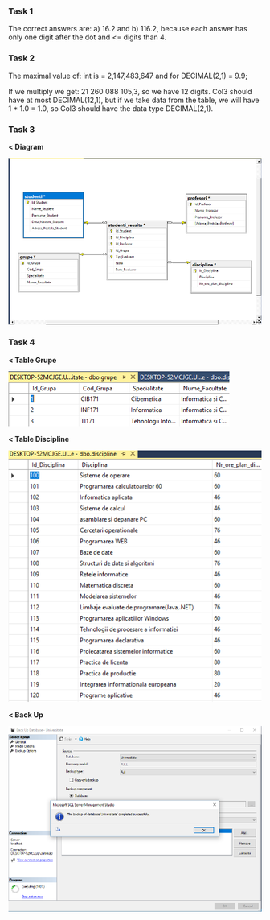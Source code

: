<p><b><h3> Task 1 </h3></b></p>

<p> The correct answers are: a) 16.2 and b) 116.2, because each answer has only one digit after the dot and <= digits than 4. </p>
  
<p><b><h3> Task 2 </h3></b></p> 

<p> The maximal value of: int is = 2,147,483,647 and for DECIMAL(2,1) = 9.9; </p>
<p> If we multiply we get: 21 260 088 105,3, so we have 12 digits. Col3 should have at most DECIMAL(12,1), but if we take data from the table, we will have 1 * 1.0 = 1.0, so Col3 should have the data type DECIMAL(2,1).</p>

<p><b><h3> Task 3 </h3></b></p> 

<p><b>< Diagram </b></p> 
<img src="https://github.com/boaghivasile/DB/blob/master/LAB3/Screens/Diagram1.png" />
  
<p><b><h3> Task 4 </h3></b></p> 

<p><b>< Table Grupe </b></p> 
<img src="https://github.com/boaghivasile/DB/blob/master/LAB3/Screens/Grupe.png" />
<p><b>< Table Discipline </b></p>  
<img src="https://github.com/boaghivasile/DB/blob/master/LAB3/Screens/Discipline.png" />
<p><b>< Back Up</b></p> 
<img src="https://github.com/boaghivasile/DB/blob/master/LAB3/Screens/Backup2.png" />
